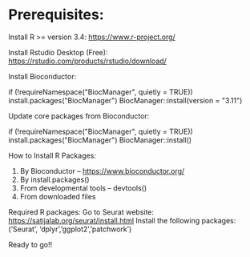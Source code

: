 # Prerequisites:

Install R >= version 3.4: https://www.r-project.org/

Install Rstudio Desktop (Free): https://rstudio.com/products/rstudio/download/

Install Bioconductor:

if (!requireNamespace("BiocManager", quietly = TRUE))
    install.packages("BiocManager")
BiocManager::install(version = "3.11")

Update core packages from Bioconductor:

if (!requireNamespace("BiocManager", quietly = TRUE))
    install.packages("BiocManager")
BiocManager::install()

How to Install R Packages:
1.	By Bioconductor – https://www.bioconductor.org/
2.	By install.packages()
3.	From developmental tools – devtools()
4.	From downloaded files

Required R packages:
Go to Seurat website: https://satijalab.org/seurat/install.html
Install the following packages:
(‘Seurat’, ‘dplyr’,’ggplot2’,’patchwork’)

Ready to go!!
